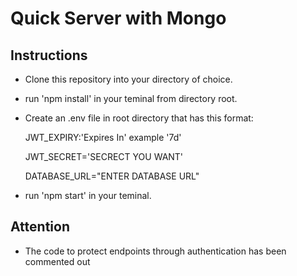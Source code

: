 # Quick Server with Mongo

## Instructions
- Clone this repository into your directory of choice.
- run 'npm install' in your teminal from directory root.
- Create an .env file in root directory that has this format:

    JWT_EXPIRY:'Expires In' example '7d'

    JWT_SECRET='SECRECT YOU WANT'

    DATABASE_URL="ENTER DATABASE URL"

- run 'npm start' in your teminal.

## Attention
- The code to protect endpoints through authentication has been commented out